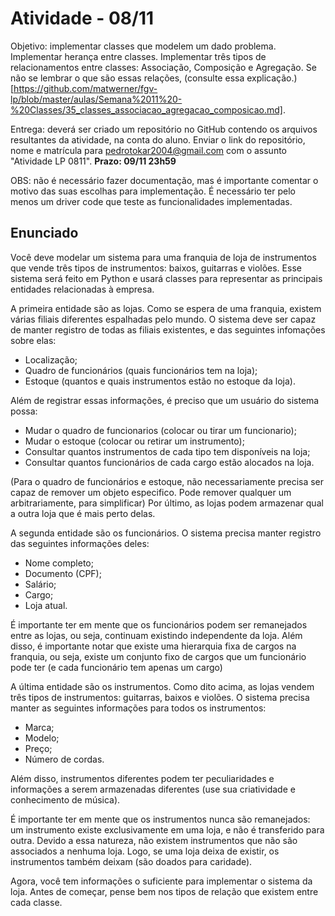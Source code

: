 # Atividade - 08/11

Objetivo: implementar classes que modelem um dado problema. Implementar herança entre
classes. Implementar três tipos de relacionamentos entre classes: Associação,
Composição e Agregação. Se não se lembrar o que são essas relações,
(consulte essa explicação.)[https://github.com/matwerner/fgv-lp/blob/master/aulas/Semana%2011%20-%20Classes/35_classes_associacao_agregacao_composicao.md].

Entrega: deverá ser criado um repositório no GitHub contendo os arquivos resultantes
da atividade, na conta do aluno. Enviar o link do repositório, nome e matrícula
para pedrotokar2004@gmail.com com o assunto "Atividade LP 0811". **Prazo: 09/11 23h59**

OBS: não é necessário fazer documentação, mas é importante comentar o motivo das
suas escolhas para implementação. É necessário ter pelo menos um driver code que
teste as funcionalidades implementadas.

## Enunciado

Você deve modelar um sistema para uma franquia de loja de instrumentos que vende
três tipos de instrumentos: baixos, guitarras e violões. Esse sistema será feito
em Python e usará classes para representar as principais entidades relacionadas
à empresa.

A primeira entidade são as lojas. Como se espera de uma franquia, existem várias
filiais diferentes espalhadas pelo mundo. O sistema deve ser capaz de manter
registro de todas as filiais existentes, e das seguintes infomações sobre elas:

- Localização;
- Quadro de funcionários (quais funcionários tem na loja);
- Estoque (quantos e quais instrumentos estão no estoque da loja).

Além de registrar essas informações, é preciso que um usuário do sistema possa:

- Mudar o quadro de funcionarios (colocar ou tirar um funcionario);
- Mudar o estoque (colocar ou retirar um instrumento);
- Consultar quantos instrumentos de cada tipo tem disponíveis na loja;
- Consultar quantos funcionários de cada cargo estão alocados na loja.

(Para o quadro de funcionários e estoque, não necessariamente precisa ser capaz
de remover um objeto especifico. Pode remover qualquer um arbitrariamente, para
simplificar)
Por último, as lojas podem armazenar qual a outra loja que é mais perto delas.

A segunda entidade são os funcionários. O sistema precisa manter registro das
seguintes informações deles:

- Nome completo;
- Documento (CPF);
- Salário;
- Cargo;
- Loja atual.

É importante ter em mente que os funcionários podem ser remanejados entre as lojas,
ou seja, continuam existindo independente da loja. Além disso, é importante notar
que existe uma hierarquia fixa de cargos na franquia, ou seja, existe um conjunto
fixo de cargos que um funcionário pode ter (e cada funcionário tem apenas um cargo)

A última entidade são os instrumentos. Como dito acima, as lojas vendem três tipos de
instrumentos: guitarras, baixos e violões. O sistema precisa manter as seguintes
informações para todos os instrumentos:

- Marca;
- Modelo;
- Preço;
- Número de cordas.

Além disso, instrumentos diferentes podem ter peculiaridades e informações a
serem armazenadas diferentes (use sua criatividade e conhecimento de música).

É importante ter em mente que os instrumentos nunca são remanejados: um instrumento
existe exclusivamente em uma loja, e não é transferido para outra. Devido a essa
natureza, não existem instrumentos que não são associados a nenhuma loja. Logo,
se uma loja deixa de existir, os instrumentos também deixam (são doados para caridade).

Agora, você tem informações o suficiente para implementar o sistema da loja. Antes
de começar, pense bem nos tipos de relação que existem entre cada classe.
